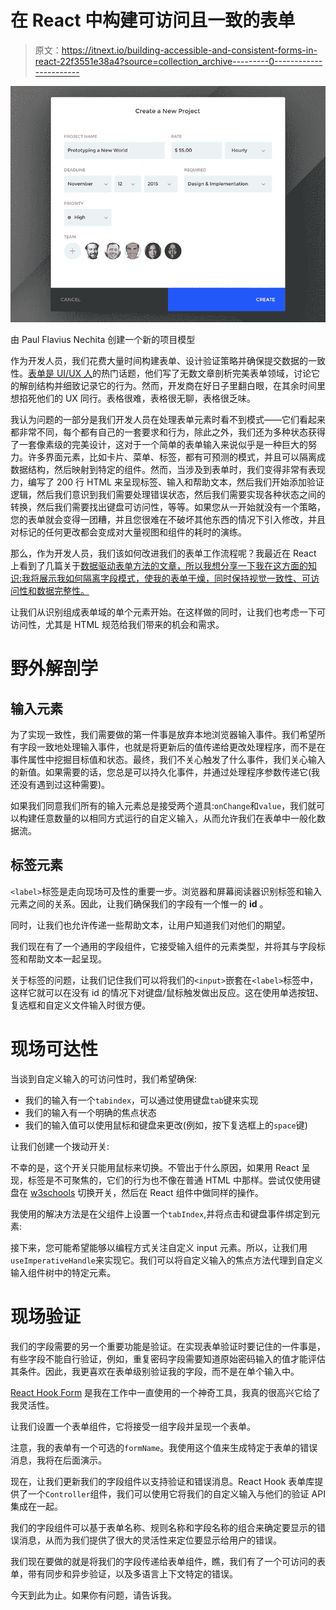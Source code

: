 # 在 React 中构建可访问且一致的表单

> 原文：<https://itnext.io/building-accessible-and-consistent-forms-in-react-22f3551e38a4?source=collection_archive---------0----------------------->

![](img/26839ad266588d74e7cdcade23588063.png)

由 Paul Flavius Nechita 创建一个新的项目模型

作为开发人员，我们花费大量时间构建表单、设计验证策略并确保提交数据的一致性。[表单是 UI/UX 人](https://uxdesign.cc/search?q=better%20forms)的热门话题，他们写了无数文章剖析完美表单领域，讨论它的解剖结构并细致记录它的行为。然而，开发商在好日子里翻白眼，在其余时间里想掐死他们的 UX 同行。表格很难，表格很无聊，表格很乏味。

我认为问题的一部分是我们开发人员在处理表单元素时看不到模式——它们看起来都非常不同，每个都有自己的一套要求和行为，除此之外，我们还为多种状态获得了一套像素级的完美设计，这对于一个简单的表单输入来说似乎是一种巨大的努力。许多界面元素，比如卡片、菜单、标签，都有可预测的模式，并且可以隔离成数据结构，然后映射到特定的组件。然而，当涉及到表单时，我们变得非常有表现力，编写了 200 行 HTML 来呈现标签、输入和帮助文本，然后我们开始添加验证逻辑，然后我们意识到我们需要处理错误状态，然后我们需要实现各种状态之间的转换，然后我们需要找出键盘可访问性，等等。如果您从一开始就没有一个策略，您的表单就会变得一团糟，并且您很难在不破坏其他东西的情况下引入修改，并且对标记的任何更改都会变成对大量视图和组件的耗时的演练。

那么，作为开发人员，我们该如何改进我们的表单工作流程呢？我最近在 React 上看到了几篇关于[数据驱动表单方法的文章，所以我想分享一下我在这方面的知识:我将展示我如何隔离字段模式，使我的表单干燥，同时保持视觉一致性、可访问性和数据完整性。](https://medium.com/javascript-in-plain-english/data-driven-approach-to-forms-with-react-c69fd4ea7923?source=bookmarks---------5------------------)

让我们从识别组成表单域的单个元素开始。在这样做的同时，让我们也考虑一下可访问性，尤其是 HTML 规范给我们带来的机会和需求。

# 野外解剖学

## 输入元素

为了实现一致性，我们需要做的第一件事是放弃本地浏览器输入事件。我们希望所有字段一致地处理输入事件，也就是将更新后的值传递给更改处理程序，而不是在事件属性中挖掘目标值和状态。最终，我们不关心触发了什么事件，我们关心输入的新值。如果需要的话，您总是可以持久化事件，并通过处理程序参数传递它(我还没有遇到过这种需要)。

如果我们同意我们所有的输入元素总是接受两个道具:`onChange`和`value`，我们就可以构建任意数量的以相同方式运行的自定义输入，从而允许我们在表单中一般化数据流。

## 标签元素

`<label>`标签是走向现场可及性的重要一步。浏览器和屏幕阅读器识别标签和输入元素之间的关系。因此，让我们确保我们的字段有一个惟一的 **id** 。

同时，让我们也允许传递一些帮助文本，让用户知道我们对他们的期望。

我们现在有了一个通用的字段组件，它接受输入组件的元素类型，并将其与字段标签和帮助文本一起呈现。

关于标签的问题，让我们记住我们可以将我们的`<input>`嵌套在`<label>`标签中，这样它就可以在没有 id 的情况下对键盘/鼠标触发做出反应。这在使用单选按钮、复选框和自定义文件输入时很方便。

# 现场可达性

当谈到自定义输入的可访问性时，我们希望确保:

*   我们的输入有一个`tabindex`，可以通过使用键盘`tab`键来实现
*   我们的输入有一个明确的焦点状态
*   我们的输入值可以使用鼠标和键盘来更改(例如，按下复选框上的`space`键)

让我们创建一个拨动开关:

不幸的是，这个开关只能用鼠标来切换。不管出于什么原因，如果用 React 呈现，标签是不可聚焦的，它们的行为也不像在普通 HTML 中那样。尝试仅使用键盘在 [w3schools](https://www.w3schools.com/howto/howto_css_switch.asp) 切换开关，然后在 React 组件中做同样的操作。

我使用的解决方法是在父组件上设置一个`tabIndex`,并将点击和键盘事件绑定到元素:

接下来，您可能希望能够以编程方式关注自定义 input 元素。所以，让我们用`useImperativeHandle`来实现它。我们可以将自定义输入的焦点方法代理到自定义输入组件树中的特定元素。

# 现场验证

我们的字段需要的另一个重要功能是验证。在实现表单验证时要记住的一件事是，有些字段不能自行验证，例如，重复密码字段需要知道原始密码输入的值才能评估其条件。因此，我更喜欢在表单级别验证我的字段，而不是在单个输入中。

[React Hook Form](https://react-hook-form.com/) 是我在工作中一直使用的一个神奇工具，我真的很高兴它给了我灵活性。

让我们设置一个表单组件，它将接受一组字段并呈现一个表单。

注意，我的表单有一个可选的`formName`。我使用这个值来生成特定于表单的错误消息，我将在后面演示。

现在，让我们更新我们的字段组件以支持验证和错误消息。React Hook 表单库提供了一个`Controller`组件，我们可以使用它将我们的自定义输入与他们的验证 API 集成在一起。

我们的字段组件可以基于表单名称、规则名称和字段名称的组合来确定要显示的错误消息，从而为我们提供了很大的灵活性来定位要显示给用户的错误。

我们现在要做的就是将我们的字段传递给表单组件，瞧，我们有了一个可访问的表单，带有同步和异步验证，以及多语言上下文特定的错误。

今天到此为止。如果你有问题，请告诉我。